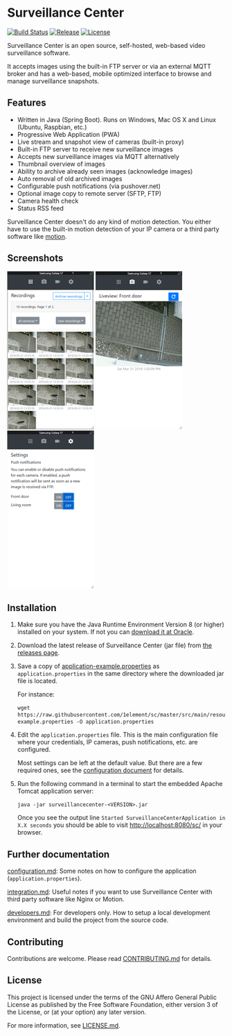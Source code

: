 # Surveillance Center

[![Build Status](https://travis-ci.org/1element/sc.svg?branch=master)](https://travis-ci.org/1element/sc)
[![Release](https://img.shields.io/github/release/1element/sc.svg?maxAge=3600)](https://github.com/1element/sc/releases/latest)
[![License](https://img.shields.io/github/license/1element/sc.svg?maxAge=2592000)](https://github.com/1element/sc/blob/master/LICENSE.md)

Surveillance Center is an open source, self-hosted, web-based video surveillance software.

It accepts images using the built-in FTP server or via an external
MQTT broker and has a web-based, mobile optimized interface to browse
and manage surveillance snapshots.


## Features

* Written in Java (Spring Boot). Runs on Windows, Mac OS X and Linux (Ubuntu, Raspbian, etc.)
* Progressive Web Application (PWA)
* Live stream and snapshot view of cameras (built-in proxy)
* Built-in FTP server to receive new surveillance images
* Accepts new surveillance images via MQTT alternatively
* Thumbnail overview of images
* Ability to archive already seen images (acknowledge images)
* Auto removal of old archived images
* Configurable push notifications (via pushover.net)
* Optional image copy to remote server (SFTP, FTP)
* Camera health check
* Status RSS feed

Surveillance Center doesn't do any kind of motion detection.
You either have to use the built-in motion detection of your IP camera or
a third party software like [motion](https://github.com/Motion-Project/motion).


## Screenshots

[![screenshot1](https://raw.githubusercontent.com/1element/sc/master/docs/screenshots/screenshot1-thumbnail.png)](https://raw.githubusercontent.com/1element/sc/master/docs/screenshots/screenshot1.png)
[![screenshot2](https://raw.githubusercontent.com/1element/sc/master/docs/screenshots/screenshot2-thumbnail.png)](https://raw.githubusercontent.com/1element/sc/master/docs/screenshots/screenshot2.png)
[![screenshot3](https://raw.githubusercontent.com/1element/sc/master/docs/screenshots/screenshot3-thumbnail.png)](https://raw.githubusercontent.com/1element/sc/master/docs/screenshots/screenshot3.png)


## Installation

1. Make sure you have the Java Runtime Environment Version 8 (or higher) installed on
your system. If not you can [download it at Oracle](http://www.oracle.com/technetwork/java/javase/downloads/jre8-downloads-2133155.html).

2. Download the latest release of Surveillance Center (jar file) from
[the releases page](https://github.com/1element/sc/releases).

3. Save a copy of [application-example.properties](https://raw.githubusercontent.com/1element/sc/master/src/main/resources/application-example.properties)
as `application.properties` in the same directory where the downloaded
jar file is located.

   For instance:

   ```
   wget https://raw.githubusercontent.com/1element/sc/master/src/main/resources/application-example.properties -O application.properties
   ```

4. Edit the `application.properties` file. This is the main configuration file
where your credentials, IP cameras, push notifications, etc. are configured.

   Most settings can be left at the default value. But there are a few required
ones, see the [configuration document](https://github.com/1element/sc/blob/master/docs/configuration.md)
for details.

5. Run the following command in a terminal to start the embedded Apache Tomcat
application server:

   ```
   java -jar surveillancecenter-<VERSION>.jar
   ```

   Once you see the output line `Started SurveillanceCenterApplication in X.X seconds`
you should be able to visit [http://localhost:8080/sc/](http://localhost:8080/sc/)
in your browser.


## Further documentation

[configuration.md](https://github.com/1element/sc/blob/master/docs/configuration.md):
Some notes on how to configure the application (`application.properties`).

[integration.md](https://github.com/1element/sc/blob/master/docs/integration.md):
Useful notes if you want to use Surveillance Center with third party software
like Nginx or Motion.

[developers.md](https://github.com/1element/sc/blob/master/docs/developers.md):
For developers only. How to setup a local development environment and build
the project from the source code.


## Contributing

Contributions are welcome. Please read [CONTRIBUTING.md](https://github.com/1element/sc/blob/master/CONTRIBUTING.md)
for details.


## License

This project is licensed under the terms of the GNU Affero General Public License
as published by the Free Software Foundation, either version 3 of the License,
or (at your option) any later version.

For more information, see [LICENSE.md](https://github.com/1element/sc/blob/master/LICENSE.md).
